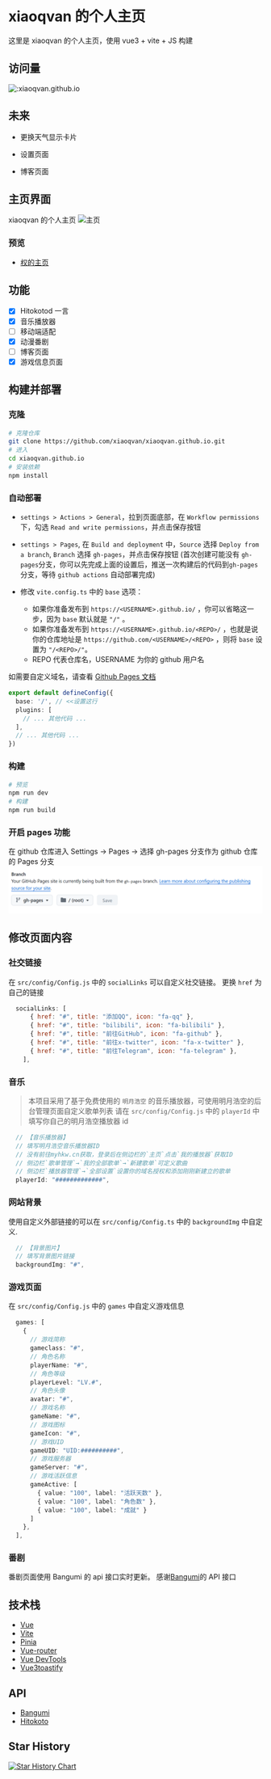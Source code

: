 # xiaoqvan 的个人主页

这里是 xiaoqvan 的个人主页，使用 vue3 + vite + JS 构建

## 访问量

![:xiaoqvan.github.io](https://count.getloli.com/@xiaoqvan.github.io?name=xiaoqvan.github.io&theme=rule34&padding=9&offset=0&align=top&scale=1&pixelated=1&darkmode=auto)

## 未来

- 更换天气显示卡片

- 设置页面

- 博客页面

## 主页界面

xiaoqvan 的个人主页
![主页](/screenshots/image.png)

### 预览

- [权的主页](https://www.xiaoqvan.top)

## 功能

- [x] Hitokotod 一言
- [x] 音乐播放器
- [ ] 移动端适配
- [x] 动漫番剧
- [ ] 博客页面
- [x] 游戏信息页面

## 构建并部署

### 克隆

```bash
# 克隆仓库
git clone https://github.com/xiaoqvan/xiaoqvan.github.io.git
# 进入
cd xiaoqvan.github.io
# 安装依赖
npm install
```

### 自动部署

- `settings > Actions > General`，拉到页面底部，在 `Workflow permissions` 下，勾选 `Read and write permissions`，并点击保存按钮

- `settings > Pages`, 在 `Build and deployment` 中，`Source` 选择 `Deploy from a branch`, `Branch` 选择 `gh-pages`，并点击保存按钮
  (首次创建可能没有 `gh-pages`分支，你可以先完成上面的设置后，推送一次构建后的代码到`gh-pages`分支，等待 `github actions` 自动部署完成)

- 修改 `vite.config.ts` 中的 `base` 选项：
  - 如果你准备发布到 `https://<USERNAME>.github.io/` ，你可以省略这一步，因为 `base` 默认就是 `"/"` 。
  - 如果你准备发布到 `https://<USERNAME>.github.io/<REPO>/` ，也就是说你的仓库地址是 `https://github.com/<USERNAME>/<REPO>` ，则将 `base` 设置为 `"/<REPO>/"`。
  - REPO 代表仓库名，USERNAME 为你的 github 用户名

如需要自定义域名，请查看 [Github Pages 文档](https://docs.github.com/zh/pages/configuring-a-custom-domain-for-your-github-pages-site/about-custom-domains-and-github-pages)

```ts
export default defineConfig({
  base: '/', // <<设置这行
  plugins: [
    // ... 其他代码 ...
  ],
  // ... 其他代码 ...
})
```

### 构建

```bash
# 预览
npm run dev
# 构建
npm run build
```

### 开启 pages 功能

在 github 仓库进入 Settings → Pages → 选择 gh-pages 分支作为 github 仓库的 Pages 分支
![Pages](/screenshots/image1.png)

## 修改页面内容

### 社交链接

在 `src/config/Config.js` 中的 `socialLinks` 可以自定义社交链接。
更换 `href` 为自己的链接

```js
  socialLinks: [
      { href: "#", title: "添加QQ", icon: "fa-qq" },
      { href: "#", title: "bilibili", icon: "fa-bilibili" },
      { href: "#", title: "前往GitHub", icon: "fa-github" },
      { href: "#", title: "前往x-twitter", icon: "fa-x-twitter" },
      { href: "#", title: "前往Telegram", icon: "fa-telegram" },
    ],
```

### 音乐

> 本项目采用了基于免费使用的 `明月浩空` 的音乐播放器，可使用明月浩空的后台管理页面自定义歌单列表
> 请在 `src/config/Config.js` 中的 `playerId` 中填写你自己的明月浩空播放器 id

```js
  // 【音乐播放器】
  // 填写明月浩空音乐播放器ID
  // 没有前往myhkw.cn获取，登录后在侧边栏的`主页`点击`我的播放器`获取ID
  // 侧边栏`歌单管理`→`我的全部歌单`→`新建歌单`可定义歌曲
  // 侧边栏`播放器管理`→`全部设置`设置你的域名授权和添加刚刚新建立的歌单
  playerId: "#############",
```

### 网站背景

使用自定义外部链接的可以在 `src/config/Config.ts` 中的 `backgroundImg` 中自定义.

```ts
  // 【背景图片】
  // 填写背景图片链接
  backgroundImg: "#",
```

### 游戏页面

在 `src/config/Config.js` 中的 `games` 中自定义游戏信息

```ts
  games: [
    {
      // 游戏简称
      gameclass: "#",
      // 角色名称
      playerName: "#",
      // 角色等级
      playerLevel: "LV.#",
      // 角色头像
      avatar: "#",
      // 游戏名称
      gameName: "#",
      // 游戏图标
      gameIcon: "#",
      // 游戏UID
      gameUID: "UID:##########",
      // 游戏服务器
      gameServer: "#",
      // 游戏活跃信息
      gameActive: [
        { value: "100", label: "活跃天数" },
        { value: "100", label: "角色数" },
        { value: "100", label: "成就" }
      ]
    },
  ],
```

### 番剧

番剧页面使用 Bangumi 的 api 接口实时更新。
感谢[Bangumi](https://bangumi.github.io/api/)的 API 接口

## 技术栈

- [Vue](https://cn.vuejs.org/)
- [Vite](https://vitejs.cn/vite3-cn/)
- [Pinia](https://pinia.vuejs.org/zh/)
- [Vue-router](https://router.vuejs.org/zh/)
- [Vue DevTools](https://devtools-next.vuejs.org/)
- [Vue3toastify](https://vue3-toastify.netlify.app/)

## API

- [Bangumi](https://bangumi.github.io/api/)
- [Hitokoto](https://hitokoto.cn/)

## Star History

[![Star History Chart](https://api.star-history.com/svg?repos=xiaoqvan/xiaoqvan.github.io&type=Date)](https://star-history.com/#xiaoqvan/xiaoqvan.github.io&Date)
